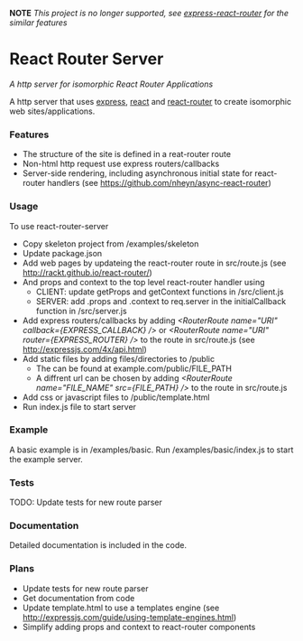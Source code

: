 **NOTE**
*This project is no longer supported, see [express-react-router](https://github.com/nheyn/express-react-router) for the similar features*

# React Router Server
*A http server for isomorphic React Router Applications*

A http server that uses [express][0], [react][1] and [react-router][2] to create isomorphic web sites/applications.

[0]: http://expressjs.com
[1]: http://facebook.github.io/react/
[2]: http://rackt.github.io/react-router/

### Features
* The structure of the site is defined in a reat-router route
* Non-html http request use express routers/callbacks
* Server-side rendering, including asynchronous initial state for react-router handlers (see https://github.com/nheyn/async-react-router)

### Usage
To use react-router-server

* Copy skeleton project from /examples/skeleton
* Update package.json
* Add web pages by updateing the react-router route in src/route.js (see http://rackt.github.io/react-router/)
* And props and context to the top level react-router handler using
  * CLIENT: update getProps and getContext functions in /src/client.js
  * SERVER: add .props and .context to req.server in the initialCallback function in /src/server.js
* Add express routers/callbacks by adding *\<RouterRoute name="URI" callback={EXPRESS_CALLBACK} />* or *<RouterRoute name="URI" router={EXPRESS_ROUTER} /\>* to the route in src/route.js (see http://expressjs.com/4x/api.html)
* Add static files by adding files/directories to /public
  * The can be found at example.com/public/FILE_PATH
  * A diffrent url can be chosen by adding *\<RouterRoute name="FILE_NAME" src={FILE_PATH} /\>* to the route in src/route.js
* Add css or javascript files to /public/template.html
* Run index.js file to start server

### Example
A basic example is in /examples/basic. Run /examples/basic/index.js to start the example server.

### Tests
TODO: Update tests for new route parser

### Documentation
Detailed documentation is included in the code.

### Plans
* Update tests for new route parser
* Get documentation from code
* Update template.html to use a templates engine (see http://expressjs.com/guide/using-template-engines.html)
* Simplify adding props and context to react-router components

